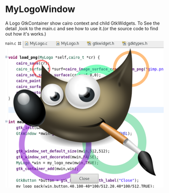# MyLogoWindow
A Logo GtkContainer show cairo context and child GtkWidgets.
To See the detail ,look to the main.c and see how to use it.(or the source code to find out how it's works.)

![](https://github.com/macos2/MyLogoWindow/blob/master/ScreenShoot.png)
